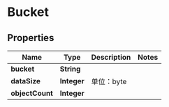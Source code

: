 

# Bucket


## Properties

| Name | Type | Description | Notes |
|------------ | ------------- | ------------- | -------------|
|**bucket** | **String** |  |  |
|**dataSize** | **Integer** | 单位：byte |  |
|**objectCount** | **Integer** |  |  |



